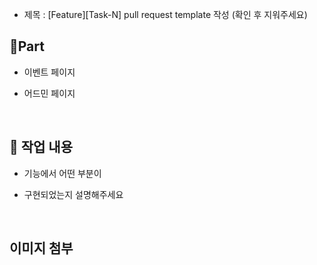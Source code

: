 - 제목 : [Feature][Task-N] pull request template 작성
  (확인 후 지워주세요)

## 🔘Part

- 이벤트 페이지
- 어드민 페이지

  <br/>

## 🔎 작업 내용

- 기능에서 어떤 부분이

- 구현되었는지 설명해주세요

  <br/>

## 이미지 첨부


<br/>
